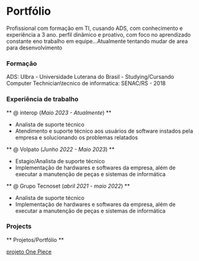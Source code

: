 # Portfólio
Profissional com formação em TI, cusando ADS, com conhecimento e experiência a 3 ano. perfil dinâmico e proativo, com foco no aprendizado constante eno trabalho em equipe...Atualmente tentando mudar de area para desenvolvimento

### Formação

ADS: Ulbra - Universidade Luterana do Brasil - Studying/Cursando
Computer Technician\tecnico de informatica: SENAC/RS - 2018

### Experiência de trabalho
** @ interop (_Maio 2023 - Atualmente_) **
- Analista de suporte técnico
- Atendimento e suporte técnico aos usuários de software instados pela empresa e solucionando os problemas relatados

** @ Volpato (_Junho 2022 - Maio 2023_) **
- Estagio/Analista de suporte técnico
- Implementação de hardwares e softwares da empresa, além de executar a manutenção de peças e sistemas de informática

** @ Grupo Tecnoset (_abril 2021 - maio 2022_) **
- Analista de suporte técnico
- Implementação de hardwares e softwares da empresa, além de executar a manutenção de peças e sistemas de informática

### Projects
** Projetos/Portfólio **

[projeto One Piece](https://lancellot.github.io/Projeto-OnePiece/)
